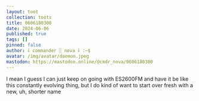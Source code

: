 ```yaml
---
layout: toot
collection: toots
title: 0606180300
date: 2024-06-06
published: true
tags: []
pinned: false
author: ⸸ commander ░ nova ⸸ :~$
avatar: /img/avatar/daemon.jpeg
mastodon: https://mastodon.online/@cmdr_nova/0606180300
---
```


I mean I guess I can just keep on going with ES2600FM and have it be like this constantly evolving thing, but I do kind of want to start over fresh with a new, uh, shorter name
